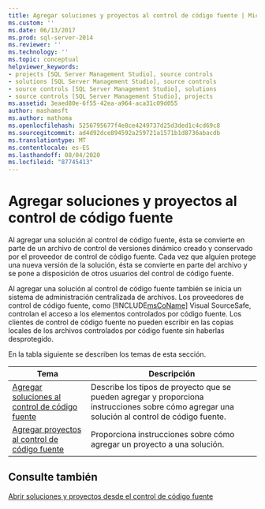 ```yaml
---
title: Agregar soluciones y proyectos al control de código fuente | Microsoft Docs
ms.custom: ''
ms.date: 06/13/2017
ms.prod: sql-server-2014
ms.reviewer: ''
ms.technology: ''
ms.topic: conceptual
helpviewer_keywords:
- projects [SQL Server Management Studio], source controls
- solutions [SQL Server Management Studio], source controls
- source controls [SQL Server Management Studio], solutions
- source controls [SQL Server Management Studio], projects
ms.assetid: 3eaed80e-6f55-42ea-a964-aca31c09d055
author: mashamsft
ms.author: mathoma
ms.openlocfilehash: 5256795677f4e8ce4249737d25d3ded1c4cd69c8
ms.sourcegitcommit: ad4d92dce894592a259721a1571b1d8736abacdb
ms.translationtype: MT
ms.contentlocale: es-ES
ms.lasthandoff: 08/04/2020
ms.locfileid: "87745413"
---
```

# <a name="add-solutions-and-projects-to-source-control"></a>Agregar soluciones y proyectos al control de código fuente
  Al agregar una solución al control de código fuente, ésta se convierte en parte de un archivo de control de versiones dinámico creado y conservado por el proveedor de control de código fuente. Cada vez que alguien protege una nueva versión de la solución, ésta se convierte en parte del archivo y se pone a disposición de otros usuarios del control de código fuente.  
  
 Al agregar una solución al control de código fuente también se inicia un sistema de administración centralizada de archivos. Los proveedores de control de código fuente, como [!INCLUDE[msCoName](../includes/msconame-md.md)] Visual SourceSafe, controlan el acceso a los elementos controlados por código fuente. Los clientes de control de código fuente no pueden escribir en las copias locales de los archivos controlados por código fuente sin haberlas desprotegido.  
  
 En la tabla siguiente se describen los temas de esta sección.  
  
|Tema|Descripción|  
|-----------|-----------------|  
|[Agregar soluciones al control de código fuente](../../2014/database-engine/add-solutions-to-source-control.md)|Describe los tipos de proyecto que se pueden agregar y proporciona instrucciones sobre cómo agregar una solución al control de código fuente.|  
|[Agregar proyectos al control de código fuente](../../2014/database-engine/add-projects-to-source-control.md)|Proporciona instrucciones sobre cómo agregar un proyecto a una solución.|  
  
## <a name="see-also"></a>Consulte también  
 [Abrir soluciones y proyectos desde el control de código fuente](../../2014/database-engine/open-solutions-and-projects-from-source-control.md)  
  
  
